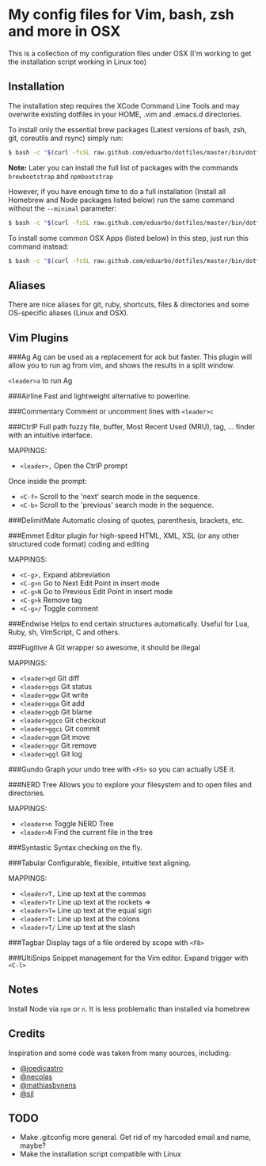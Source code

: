 My config files for Vim, bash, zsh and more in OSX
==================================================

This is a collection of my configuration files under OSX (I'm working to get the
installation script working in Linux too)

Installation
------------
The installation step requires the XCode Command Line Tools and may overwrite
existing dotfiles in your HOME, .vim and .emacs.d directories.

To install only the essential brew packages (Latest versions of bash, zsh,
git, coreutils and rsync) simply run:

```bash
$ bash -c "$(curl -fsSL raw.github.com/eduarbo/dotfiles/master/bin/dotfiles)" -- --minimal
```

**Note:** Later you can install the full list of packages with the commands
`brewbootstrap` and `npmbootstrap`

However, if you have enough time to do a full installation (Install all Homebrew
and Node packages listed below) run the same command without the `--minimal`
parameter:

```bash
$ bash -c "$(curl -fsSL raw.github.com/eduarbo/dotfiles/master/bin/dotfiles)"
```

To install some common OSX Apps (listed below) in this step, just run this
command instead:

```bash
$ bash -c "$(curl -fsSL raw.github.com/eduarbo/dotfiles/master/bin/dotfiles)" -- --with-apps
```


Aliases
-------

There are nice aliases for git, ruby, shortcuts, files & directories and some
OS-specific aliases (Linux and OSX).


Vim Plugins
-----------

###Ag
Ag can be used as a replacement for ack but faster. This plugin will allow you
to run ag from vim, and shows the results in a split window.

`<leader>a` to run Ag

###Airline
Fast and lightweight alternative to powerline.

###Commentary
Comment or uncomment lines with `<leader>c`

###CtrlP
Full path fuzzy file, buffer, Most Recent Used (MRU), tag, ... finder with an
intuitive interface.

MAPPINGS:
  - `<leader>,` Open the CtrlP prompt

Once inside the prompt:
  - `<C-f>` Scroll to the 'next' search mode in the sequence.
  - `<C-b>` Scroll to the 'previous' search mode in the sequence.

###DelimitMate
Automatic closing of quotes, parenthesis, brackets, etc.

###Emmet
Editor plugin for high-speed HTML, XML, XSL (or any other structured code
format) coding and editing

MAPPINGS:
  - `<C-g>,` Expand abbreviation
  - `<C-g>n` Go to Next Edit Point in insert mode
  - `<C-g>N` Go to Previous Edit Point in insert mode
  - `<C-g>k` Remove tag
  - `<C-g>/` Toggle comment

###Endwise
Helps to end certain structures automatically. Useful for Lua, Ruby, sh,
VimScript, C and others.

###Fugitive
A Git wrapper so awesome, it should be illegal

MAPPINGS:
  - `<leader>gd` Git diff
  - `<leader>ggs` Git status
  - `<leader>ggw` Git write
  - `<leader>gga` Git add
  - `<leader>ggb` Git blame
  - `<leader>ggco` Git checkout
  - `<leader>ggci` Git commit
  - `<leader>ggm` Git move
  - `<leader>ggr` Git remove
  - `<leader>ggl` Git log

###Gundo
Graph your undo tree with `<F5>` so you can actually USE it.

###NERD Tree
Allows you to explore your filesystem and to open files and directories.

MAPPINGS:
  - `<leader>n` Toggle NERD Tree
  - `<leader>N` Find the current file in the tree

###Syntastic
Syntax checking on the fly.

###Tabular
Configurable, flexible, intuitive text aligning.

MAPPINGS:
  - `<leader>T,` Line up text at the commas
  - `<leader>Tr` Line up text at the rockets =>
  - `<leader>T=` Line up text at the equal sign
  - `<leader>T:` Line up text at the colons
  - `<leader>T/` Line up text at the slash

###Tagbar
Display tags of a file ordered by scope with `<F8>`

###UltiSnips
Snippet management for the Vim editor. Expand trigger with `<C-l>`


Notes
-----
Install Node via `npm` or `n`. It is less problematic than installed via
homebrew


Credits
-------
Inspiration and some code was taken from many sources, including:

* [@joedicastro](https://github.com/joedicastro/dotfiles)
* [@necolas](https://github.com/necolas/dotfiles)
* [@mathiasbynens](https://github.com/mathiasbynens/dotfiles)
* [@sjl](https://bitbucket.org/sjl/dotfiles)


TODO
----
* Make .gitconfig more general. Get rid of my harcoded email and name, maybe?
* Make the installation script compatible with Linux
